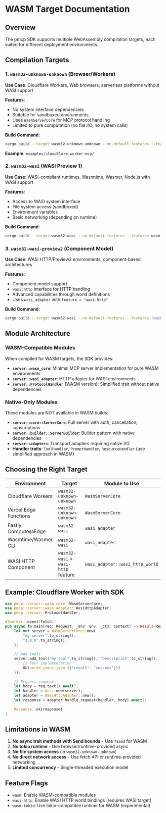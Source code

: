 # WASM Target Documentation

## Overview

The pmcp SDK supports multiple WebAssembly compilation targets, each suited for different deployment environments.

## Compilation Targets

### 1. `wasm32-unknown-unknown` (Browser/Workers)

**Use Case**: Cloudflare Workers, Web browsers, serverless platforms without WASI support

**Features**:
- No system interface dependencies
- Suitable for sandboxed environments
- Uses `WasmServerCore` for MCP protocol handling
- Limited to pure computation (no file I/O, no system calls)

**Build Command**:
```bash
cargo build --target wasm32-unknown-unknown --no-default-features --features wasm
```

**Example**: `examples/cloudflare-worker-mcp/`

### 2. `wasm32-wasi` (WASI Preview 1)

**Use Case**: WASI-compliant runtimes, Wasmtime, Wasmer, Node.js with WASI support

**Features**:
- Access to WASI system interface
- File system access (sandboxed)
- Environment variables
- Basic networking (depending on runtime)

**Build Command**:
```bash
cargo build --target wasm32-wasi --no-default-features --features wasm
```

### 3. `wasm32-wasi-preview2` (Component Model)

**Use Case**: WASI HTTP/Preview2 environments, component-based architectures

**Features**:
- Component model support
- `wasi:http` interface for HTTP handling
- Advanced capabilities through world definitions
- Uses `wasi_adapter` with `feature = "wasi-http"`

**Build Command**:
```bash
cargo build --target wasm32-wasi --no-default-features --features "wasm wasi-http"
```

## Module Architecture

### WASM-Compatible Modules

When compiled for WASM targets, the SDK provides:

- **`server::wasm_core`**: Minimal MCP server implementation for pure WASM environments
- **`server::wasi_adapter`**: HTTP adapter for WASI environments
- **`server::ProtocolHandler`** (WASM version): Simplified trait without native dependencies

### Native-Only Modules

These modules are NOT available in WASM builds:

- **`server::core::ServerCore`**: Full server with auth, cancellation, subscriptions
- **`server::builder::ServerBuilder`**: Builder pattern with native dependencies
- **`server::adapters`**: Transport adapters requiring native I/O
- **Handler traits**: `ToolHandler`, `PromptHandler`, `ResourceHandler` (use simplified approach in WASM)

## Choosing the Right Target

| Environment | Target | Module to Use |
|------------|--------|--------------|
| Cloudflare Workers | `wasm32-unknown-unknown` | `WasmServerCore` |
| Vercel Edge Functions | `wasm32-unknown-unknown` | `WasmServerCore` |
| Fastly Compute@Edge | `wasm32-wasi` | `wasi_adapter` |
| Wasmtime/Wasmer CLI | `wasm32-wasi` | `wasi_adapter` |
| WASI HTTP Component | `wasm32-wasi` + `wasi-http` feature | `wasi_adapter::wasi_http_world` |

## Example: Cloudflare Worker with SDK

```rust
use pmcp::server::wasm_core::WasmServerCore;
use pmcp::server::wasi_adapter::WasiHttpAdapter;
use pmcp::server::ProtocolHandler;

#[worker::event(fetch)]
pub async fn main(req: Request, _env: Env, _ctx: Context) -> Result<Response> {
    let mut server = WasmServerCore::new(
        "my-server".to_string(),
        "1.0.0".to_string(),
    );
    
    // Add tools
    server.add_tool("my-tool".to_string(), "Description".to_string(), |args| {
        // Tool implementation
        Ok(serde_json::json!({"result": "success"}))
    });
    
    // Process request
    let body = req.text().await?;
    let handler = Arc::new(server);
    let adapter = WasiHttpAdapter::new();
    let response = adapter.handle_request(handler, body).await?;
    
    Response::ok(response)
}
```

## Limitations in WASM

1. **No async trait methods with Send bounds** - Use `?Send` for WASM
2. **No tokio runtime** - Use browser/runtime-provided async
3. **No file system access** (in `wasm32-unknown-unknown`)
4. **No direct network access** - Use fetch API or runtime-provided networking
5. **Limited concurrency** - Single-threaded execution model

## Feature Flags

- `wasm`: Enable WASM-compatible modules
- `wasi-http`: Enable WASI HTTP world bindings (requires WASI target)
- `wasm-tokio`: Use tokio-compatible runtime for WASM (experimental)